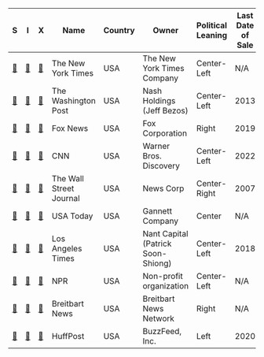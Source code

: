 | S  | I  | X  | Name                  | Country | Owner                          | Political Leaning | Last Date of Sale |
|----|----|----|-----------------------|---------|--------------------------------|-------------------|-------------------|
| [🔗](https://www.nytimes.com) | [🔗](https://www.instagram.com/nytimes) | [🔗](https://twitter.com/nytimes) | The New York Times    | USA     | The New York Times Company     | Center-Left       | N/A               |
| [🔗](https://www.washingtonpost.com) | [🔗](https://www.instagram.com/washingtonpost) | [🔗](https://twitter.com/washingtonpost) | The Washington Post   | USA     | Nash Holdings (Jeff Bezos)     | Center-Left       | 2013              |
| [🔗](https://www.foxnews.com) | [🔗](https://www.instagram.com/foxnews) | [🔗](https://twitter.com/foxnews) | Fox News              | USA     | Fox Corporation                | Right             | 2019              |
| [🔗](https://www.cnn.com) | [🔗](https://www.instagram.com/cnn) | [🔗](https://twitter.com/cnn) | CNN                   | USA     | Warner Bros. Discovery         | Center-Left       | 2022              |
| [🔗](https://www.wsj.com) | [🔗](https://www.instagram.com/wsj) | [🔗](https://twitter.com/wsj) | The Wall Street Journal | USA   | News Corp                      | Center-Right      | 2007              |
| [🔗](https://www.usatoday.com) | [🔗](https://www.instagram.com/usatoday) | [🔗](https://twitter.com/usatoday) | USA Today             | USA     | Gannett Company                | Center            | N/A               |
| [🔗](https://www.latimes.com) | [🔗](https://www.instagram.com/latimes) | [🔗](https://twitter.com/latimes) | Los Angeles Times     | USA     | Nant Capital (Patrick Soon-Shiong) | Center-Left   | 2018              |
| [🔗](https://www.npr.org) | [🔗](https://www.instagram.com/npr) | [🔗](https://twitter.com/npr) | NPR                   | USA     | Non-profit organization        | Center-Left       | N/A               |
| [🔗](https://www.breitbart.com) | [🔗](https://www.instagram.com/breitbartnews) | [🔗](https://twitter.com/breitbartnews) | Breitbart News        | USA     | Breitbart News Network         | Right             | N/A               |
| [🔗](https://www.huffpost.com) | [🔗](https://www.instagram.com/huffpost) | [🔗](https://twitter.com/huffpost) | HuffPost              | USA     | BuzzFeed, Inc.                 | Left              | 2020              |
